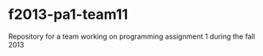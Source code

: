f2013-pa1-team11
================

Repository for a team working on programming assignment 1 during the fall 2013
